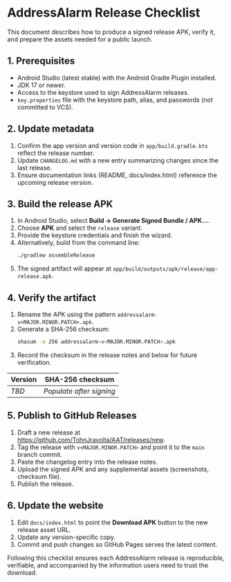 # AddressAlarm Release Checklist

This document describes how to produce a signed release APK, verify it, and prepare the assets needed for a public launch.

## 1. Prerequisites
- Android Studio (latest stable) with the Android Gradle Plugin installed.
- JDK 17 or newer.
- Access to the keystore used to sign AddressAlarm releases.
- `key.properties` file with the keystore path, alias, and passwords (not committed to VCS).

## 2. Update metadata
1. Confirm the app version and version code in `app/build.gradle.kts` reflect the release number.
2. Update `CHANGELOG.md` with a new entry summarizing changes since the last release.
3. Ensure documentation links (README, docs/index.html) reference the upcoming release version.

## 3. Build the release APK
1. In Android Studio, select **Build → Generate Signed Bundle / APK…**.
2. Choose **APK** and select the `release` variant.
3. Provide the keystore credentials and finish the wizard.
4. Alternatively, build from the command line:
   ```bash
   ./gradlew assembleRelease
   ```
5. The signed artifact will appear at `app/build/outputs/apk/release/app-release.apk`.

## 4. Verify the artifact
1. Rename the APK using the pattern `addressalarm-v<MAJOR.MINOR.PATCH>.apk`.
2. Generate a SHA-256 checksum:
   ```bash
   shasum -a 256 addressalarm-v<MAJOR.MINOR.PATCH>.apk
   ```
3. Record the checksum in the release notes and below for future verification.

| Version | SHA-256 checksum |
|---------|------------------|
| _TBD_   | _Populate after signing_ |

## 5. Publish to GitHub Releases
1. Draft a new release at <https://github.com/TohnJravolta/AAT/releases/new>.
2. Tag the release with `v<MAJOR.MINOR.PATCH>` and point it to the `main` branch commit.
3. Paste the changelog entry into the release notes.
4. Upload the signed APK and any supplemental assets (screenshots, checksum file).
5. Publish the release.

## 6. Update the website
1. Edit `docs/index.html` to point the **Download APK** button to the new release asset URL.
2. Update any version-specific copy.
3. Commit and push changes so GitHub Pages serves the latest content.

Following this checklist ensures each AddressAlarm release is reproducible, verifiable, and accompanied by the information users need to trust the download.
